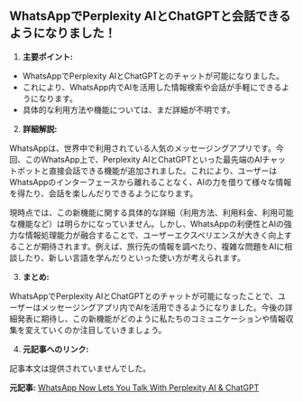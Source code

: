 ## WhatsAppでPerplexity AIとChatGPTと会話できるようになりました！

1. **主要ポイント:**
 * WhatsAppでPerplexity AIとChatGPTとのチャットが可能になりました。
 * これにより、WhatsApp内でAIを活用した情報検索や会話が手軽にできるようになります。
 * 具体的な利用方法や機能については、まだ詳細が不明です。

2. **詳細解説:**

 WhatsAppは、世界中で利用されている人気のメッセージングアプリです。今回、このWhatsApp上で、Perplexity AIとChatGPTといった最先端のAIチャットボットと直接会話できる機能が追加されました。これにより、ユーザーはWhatsAppのインターフェースから離れることなく、AIの力を借りて様々な情報を得たり、会話を楽しんだりできるようになります。

 現時点では、この新機能に関する具体的な詳細（利用方法、利用料金、利用可能な機能など）は明らかになっていません。しかし、WhatsAppの利便性とAIの強力な情報処理能力が融合することで、ユーザーエクスペリエンスが大きく向上することが期待されます。例えば、旅行先の情報を調べたり、複雑な問題をAIに相談したり、新しい言語を学んだりといった使い方が考えられます。

3. **まとめ:**

 WhatsAppでPerplexity AIとChatGPTとのチャットが可能になったことで、ユーザーはメッセージングアプリ内でAIを活用できるようになりました。今後の詳細発表に期待し、この新機能がどのように私たちのコミュニケーションや情報収集を変えていくのか注目していきましょう。

4. **元記事へのリンク:**

 記事本文は提供されていませんでした。


**元記事:** [WhatsApp Now Lets You Talk With Perplexity AI & ChatGPT](https://www.androidheadlines.com/2025/04/whatsapp-lets-you-talk-with-perplexity-ai-chatgpt-heres-how.html)
